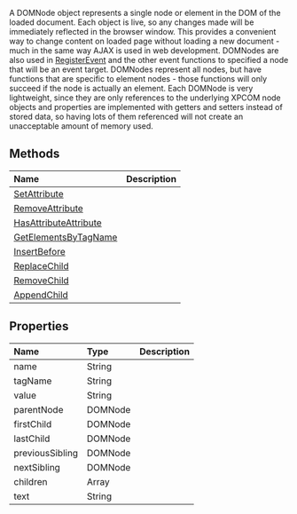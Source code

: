 A DOMNode object represents a single node or element in the DOM of the loaded document. Each object is live, so any changes made will be immediately reflected in the browser window. This provides a convenient way to change content on loaded page without loading a new document - much in the same way AJAX is used in web development. DOMNodes are also used in [RegisterEvent](RegisterEvent.md) and the other event functions to specified a node that will be an event target. DOMNodes represent all nodes, but have functions that are specific to element nodes - those functions will only succeed if the node is actually an element. Each DOMNode is very lightweight, since they are only references to the underlying XPCOM node objects and properties are implemented with getters and setters instead of stored data, so having lots of them referenced will not create an unacceptable amount of memory used.

## Methods ##
| **Name** | **Description** |
|:---------|:----------------|
| [SetAttribute](SetAttribute.md) || Sets an attribute on an element (only valid on an element). ||
| [RemoveAttribute](RemoveAttribute.md) || Removes an attribute from and element (only valid on an element). ||
| [HasAttributeAttribute](HasAttribute.md) || Returns true if an element has a specified attribute (only valid on an element). ||
| [GetElementsByTagName](GetElementsByTagName.md) || Returns an array of element nodes with the specified tag name. ||
| [InsertBefore](InsertBefore.md) || Inserts a child node before a specified reference node. ||
| [ReplaceChild](ReplaceChild.md) || Replaces a child node with another node. ||
| [RemoveChild](RemoveChild.md) || Removes a specified child node. ||
| [AppendChild](AppendChild.md) || Appends a child node. ||

## Properties ##
| **Name** | **Type** | **Description** |
|:---------|:---------|:----------------|
| name     | String   || The name of the node. ||
| tagName  | String   || The tagname of the element ||
| value| String   || The value of the node. ||
| parentNode | DOMNode  || The nodes parent. ||
| firstChild | DOMNode  || The first child of the node ||
| lastChild | DOMNode  || The last child of the node ||
| previousSibling | DOMNode  || The previous sibling of the node. ||
| nextSibling | DOMNode  || The next sibling of the node. ||
| children | Array    || An array of all the child nodes of the node. ||
| text| String   || The text content of the current node. ||
